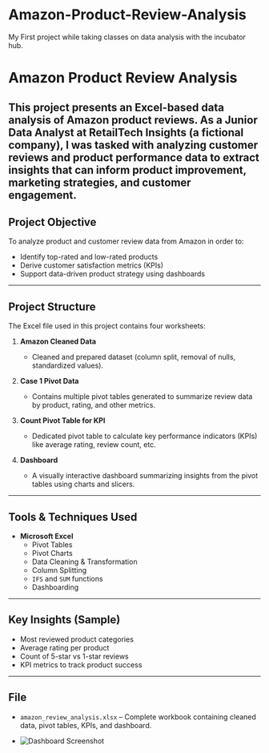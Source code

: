 # Amazon-Product-Review-Analysis
My First project while taking classes on data analysis with the incubator hub.
# Amazon Product Review Analysis

This project presents an Excel-based data analysis of Amazon product reviews. As a Junior Data Analyst at RetailTech Insights (a fictional company), I was tasked with analyzing customer reviews and product performance data to extract insights that can inform product improvement, marketing strategies, and customer engagement.
---

## Project Objective

To analyze product and customer review data from Amazon in order to:

- Identify top-rated and low-rated products
- Derive customer satisfaction metrics (KPIs)
- Support data-driven product strategy using dashboards

---

## Project Structure

The Excel file used in this project contains four worksheets:

1. **Amazon Cleaned Data**  
   - Cleaned and prepared dataset (column split, removal of nulls, standardized values).
   
2. **Case 1 Pivot Data**  
   - Contains multiple pivot tables generated to summarize review data by product, rating, and other metrics.
   
3. **Count Pivot Table for KPI**  
   - Dedicated pivot table to calculate key performance indicators (KPIs) like average rating, review count, etc.
   
4. **Dashboard**  
   - A visually interactive dashboard summarizing insights from the pivot tables using charts and slicers.

---

## Tools & Techniques Used

- **Microsoft Excel**
  - Pivot Tables
  - Pivot Charts
  - Data Cleaning & Transformation
  - Column Splitting
  - `IFS` and `SUM` functions
  - Dashboarding

---

## Key Insights (Sample)

- Most reviewed product categories
- Average rating per product
- Count of 5-star vs 1-star reviews
- KPI metrics to track product success

---

## File

- `amazon_review_analysis.xlsx` – Complete workbook containing cleaned data, pivot tables, KPIs, and dashboard.

- ![Dashboard Screenshot](https://github.com/Analyze-with-Bukola/Amazon-Product-Review-Analysis/commit/739df6aefd1a6fb5fe12b5538b7f19869a345aea)
